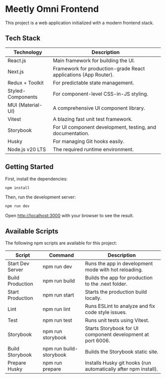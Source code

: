# Meetly Omni Frontend

This project is a web application initialized with a modern frontend stack.

## Tech Stack

| Technology         | Description                                                      |
|--------------------|------------------------------------------------------------------|
| React.js           | Main framework for building the UI.                              |
| Next.js            | Framework for production-grade React applications (App Router).  |
| Redux + Toolkit    | For predictable state management.                                |
| Styled-Components  | For component-level CSS-in-JS styling.                           |
| MUI (Material-UI)  | A comprehensive UI component library.                            |
| Vitest             | A blazing fast unit test framework.                              |
| Storybook          | For UI component development, testing, and documentation.        |
| Husky              | For managing Git hooks easily.                                   |
| Node.js v20 LTS    | The required runtime environment.                                |

## Getting Started

First, install the dependencies:
```bash
npm install
```

Then, run the development server:
```bash
npm run dev
```

Open [http://localhost:3000](http://localhost:3000) with your browser to see the result.


## Available Scripts

The following npm scripts are available for this project:

| Script                | Command                        | Description                                                      |
|-----------------------|--------------------------------|------------------------------------------------------------------|
| Start Dev Server      | npm run dev                    | Runs the app in development mode with hot reloading.              |
| Build Production      | npm run build                  | Builds the app for production to the .next folder.                |
| Start Production      | npm run start                  | Starts the production build locally.                              |
| Lint                  | npm run lint                   | Runs ESLint to analyze and fix code style issues.                 |
| Test                  | npm run test                   | Runs unit tests using Vitest.                                     |
| Storybook             | npm run storybook              | Starts Storybook for UI component development at port 6006.       |
| Build Storybook       | npm run build-storybook         | Builds the Storybook static site.                                 |
| Prepare Husky         | npm run prepare                | Installs Husky git hooks (run automatically after npm install).   |

